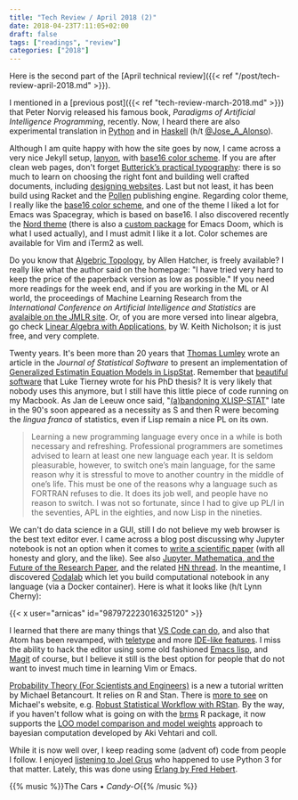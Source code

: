 ```yaml
---
title: "Tech Review / April 2018 (2)"
date: 2018-04-23T7:11:05+02:00
draft: false
tags: ["readings", "review"]
categories: ["2018"]
---
```


Here is the second part of the [April technical review]({{< ref "/post/tech-review-april-2018.md" >}}).

I mentioned in a [previous post]({{< ref "tech-review-march-2018.md" >}}) that Peter Norvig released his famous book, _Paradigms of Artificial Intelligence Programming_, recently. Now, I heard there are also experimental translation in [Python](https://github.com/aimacode/aima-python) and in [Haskell](https://github.com/chris-taylor/aima-haskell) (h/t [@Jose_A_Alonso](http://www.glc.us.es/~jalonso/vestigium/)).

Although I am quite happy with how the site goes by now, I came across a very nice Jekyll setup, [lanyon](https://github.com/poole/lanyon), with [base16 color scheme](https://github.com/chriskempson/base16). If you are after clean web pages, don't forget [Butterick’s practical typography](https://practicaltypography.com): there is so much to learn on choosing the right font and building well crafted documents, including [designing websites](https://practicaltypography.com/websites.html). Last but not least, it has been build using Racket and the [Pollen](https://pollenpub.com) publishing engine. Regarding color theme, I really like the [base16 color scheme](http://chriskempson.com/projects/base16/), and one of the theme I liked a lot for Emacs was Spacegray, which is based on base16. I also discovered recently the [Nord theme](https://github.com/arcticicestudio) (there is also a [custom package](https://github.com/hlissner/emacs-doom-themes) for Emacs Doom, which is what I used actually), and I must admit I like it a lot. Color schemes are available for Vim and iTerm2 as well.

Do you know that [Algebric Topology](http://www.math.cornell.edu/~hatcher/AT/ATpage.html), by Allen Hatcher, is freely available? I really like what the author said on the homepage: "I have tried very hard to keep the price of the paperback version as low as possible." If you need more readings for the week end, and if you are working in the ML or AI world, the proceedings of Machine Learning Research from the _International Conference on Artificial Intelligence and Statistics_ are [avalaible on the JMLR site](http://proceedings.mlr.press/v84/). Or, of you are more versed into linear algebra, go check [Linear Algebra with Applications](https://openlibra.com/en/book/linear-algebra-with-applications), by W. Keith Nicholson; it is just free, and very complete.

Twenty years. It's been more than 20 years that [Thomas Lumley](http://faculty.washington.edu/tlumley/) wrote an article in the _Journal of Statistical Software_ to present an implementation of [Generalized Estimatin Equation Models in LispStat](https://www.jstatsoft.org/article/view/v001i03). Remember that [beautiful software](http://homepage.divms.uiowa.edu/~luke/xls/xlsinfo/xlsinfo.html) that Luke Tierney wrote for his PhD thesis? It is very likely that nobody uses this anymore, but I still have this little piece of code running on my Macbook. As Jan de Leeuw once said, "[(a)bandoning XLISP-STAT](https://www.jstatsoft.org/article/view/v013i07)" late in the 90's soon appeared as a necessity as S and then R were becoming the _lingua franca_ of statistics, even if Lisp remain a nice PL on its own.

> Learning a new programming language every once in a while is both necessary and refreshing. Professional programmers are sometimes advised to learn at least one new language each year. It is seldom pleasurable, however, to switch one’s main language, for the same reason why it is stressful to move to another country in the middle of one’s life. This must be one of the reasons why a language such as FORTRAN refuses to die. It does its job well, and people have no reason to switch. I was not so fortunate, since I had to give up PL/I in the seventies, APL in the eighties, and now Lisp in the nineties.

We can't do data science in a GUI, still I do not believe my web browser is the best text editor ever. I came across a blog post discussing why Jupyter notebook is not an option when it comes to [write a scientific paper](https://www.oliversherouse.com/2018/04/17/notebooks_arent_papers.html) (with all honesty and glory, and the like). See also [Jupyter, Mathematica, and the Future of the Research Paper](https://paulromer.net/jupyter-mathematica-and-the-future-of-the-research-paper/), and the related [HN thread](https://news.ycombinator.com/item?id=16840692). In the meantime, I discovered [Codalab](https://worksheets.codalab.org) which let you build computational notebook in any language (via a Docker container). Here is what it looks like (h/t Lynn Cherny):

{{< x user="arnicas" id="987972223016325120" >}}

I learned that there are many things that [VS Code can do](https://vscodecandothat.com), and also that Atom has been revamped, with [teletype](https://teletype.atom.io) and more [IDE-like features](https://ide.atom.io). I miss the ability to hack the editor using some old fashioned [Emacs lisp](https://github.com/chrisdone/elisp-guide), and [Magit](https://emacsair.me/2017/09/01/magit-walk-through/) of course, but I believe it still is the best option for people that do not want to invest much time in learning Vim or Emacs.

[Probability Theory (For Scientists and Engineers)](https://betanalpha.github.io/assets/case_studies/probability_theory.html) is a new a tutorial written by Michael Betancourt. It relies on R and Stan. There is [more to see](https://betanalpha.github.io/writing/) on Michael's website, e.g. [Robust Statistical Workflow with RStan](https://betanalpha.github.io/assets/case_studies/rstan_workflow.html). By the way, if you haven't follow what is going on with the [brms](https://github.com/paul-buerkner/brms) R package, it now supports the [LOO model comparison and model weights](http://andrewgelman.com/2018/04/16/loo-2-0-loose/) approach to bayesian computation developed by Aki Vehtari and coll.

While it is now well over, I keep reading some (advent of) code from people I follow. I enjoyed [listening to Joel Grus](https://www.youtube.com/watch?v=XVEP2d5esmY) who happened to use Python 3 for that matter. Lately, this was done using [Erlang by Fred Hebert](https://ferd.ca/advent-of-code-2017.html).

{{% music %}}The Cars • _Candy-O_{{% /music %}}
